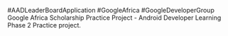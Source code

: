 #AADLeaderBoardApplication
#GoogleAfrica
#GoogleDeveloperGroup
Google Africa Scholarship Practice Project - Android Developer
Learning Phase 2 Practice project.

